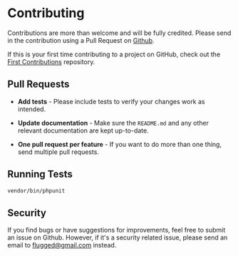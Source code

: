 # Contributing

Contributions are more than welcome and will be fully credited. Please send in the contribution using a Pull Request on [Github](https://github.com/flugg/laravel-responder/pulls).

If this is your first time contributing to a project on GitHub, check out the [First Contributions](https://github.com/firstcontributions/first-contributions/blob/master/README.md) repository.

## Pull Requests

- **Add tests** - Please include tests to verify your changes work as intended.

- **Update documentation** - Make sure the `README.md` and any other relevant documentation are kept up-to-date.

- **One pull request per feature** - If you want to do more than one thing, send multiple pull requests.

## Running Tests

``` bash
vendor/bin/phpunit
```
## Security

If you find bugs or have suggestions for improvements, feel free to submit an issue on Github. However, if it's a security related issue, please send an email to flugged@gmail.com instead.
